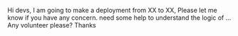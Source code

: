 Hi devs, I am going to make a deployment from XX to XX, Please let me know if you have any concern. need some help to understand the logic of ... Any volunteer please? Thanks
